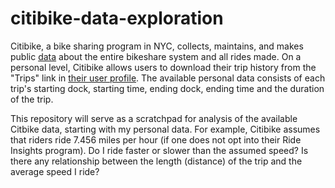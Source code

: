 # citibike-data-exploration

Citibike, a bike sharing program in NYC, collects, maintains, and makes public [data](https://www.citibikenyc.com/system-data) about the entire bikeshare system and all rides made. On a personal level, Citibike allows users to download their trip history from the "Trips" link in [their user profile](https://member.citibikenyc.com/profile/). The available personal data consists of each trip's starting dock, starting time, ending dock, ending time and the duration of the trip. 

This repository will serve as a scratchpad for analysis of the available Citbike data, starting with my personal data. For example, Citibike assumes that riders ride 7.456 miles per hour (if one does not opt into their Ride Insights program). Do I ride faster or slower than the assumed speed? Is there any relationship between the length (distance) of the trip and the average speed I ride?